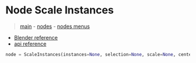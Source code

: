 # Node Scale Instances

> [main](../structure.md) - [nodes](nodes.md) - [nodes menus](nodes_menus.md)

- [Blender reference](https://docs.blender.org/manual/en/latest/modeling/geometry_nodes/instances/scale_instances.html)
 - [api reference]({node.blender_python_ref})

```python
node = ScaleInstances(instances=None, selection=None, scale=None, center=None, local_space=None)```
